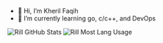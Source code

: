 - 👋 Hi, I’m Kheril Faqih
- 🌱 I’m currently learning go, c/c++, and DevOps

<!---
github stat
--->
<img alt='Rill GitHub Stats' src='https://github-readme-stats.vercel.app/api?username=jakues&hide=["issues","prs"]&show_icons=true&theme=cobalt&langs_count=8' />

<img alt='Rill Most Lang Usage' src='https://github-readme-stats.vercel.app/api/top-langs?username=jakues&show_icons=true&theme=cobalt&locale=en&layout=compact' />

<!---
jakues/jakues is a ✨ special ✨ repository because its `README.md` (this file) appears on your GitHub profile.
You can click the Preview link to take a look at your changes.
--->
